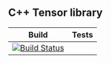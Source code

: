 ## C++ Tensor library
|Build   	|  Tests | 	
|:-:	|:-:	|
|[![Build Status](https://travis-ci.com/cpp977/Tensor.svg?token=W64saGyDC6yspdrrxsa3&branch=master)](https://travis-ci.com/cpp977/Tensor)|[![<cpp977>](https://circleci.com/gh/cpp977/Tensor.svg?style=shield&circle-token=3f4cb5329830253f59bafcc47fa4b309ca78dc2d)](https://app.circleci.com/pipelines/github/cpp977)|





